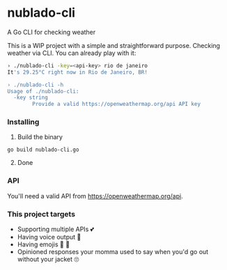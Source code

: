 # nublado-cli
A Go CLI for checking weather

This is a WIP project with a simple and straightforward purpose. Checking weather via CLI. You can already play with it:

```bash
› ./nublado-cli -key=<api-key> rio de janeiro
It's 29.25°C right now in Rio de Janeiro, BR!

› ./nublado-cli -h
Usage of ./nublado-cli:
  -key string
    	Provide a valid https://openweathermap.org/api API key
```

### Installing

1. Build the binary

```
go build nublado-cli.go
```

2. Done


### API

You'll need a valid API from https://openweathermap.org/api.


### This project targets

- Supporting multiple APIs :two_hearts:
- Having voice output :lips:
- Having emojis :rocket: :guitar:
- Opinioned responses your momma used to say when you'd go out without your jacket :roll_eyes:
